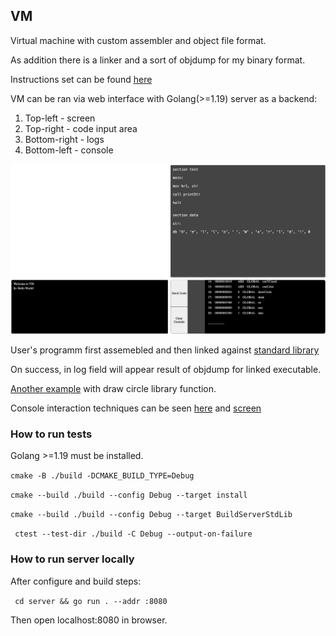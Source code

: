 ## VM

Virtual machine with custom assembler and object file format.

As addition there is a linker and a sort of objdump for my binary format.

Instructions set can be found [here](./vm/instructions/tmpl/instructionsMeta.inc) 

VM can be ran via web interface with Golang(>=1.19) server as a backend:

1. Top-left - screen
2. Top-right - code input area
3. Bottom-right - logs
4. Bottom-left - console

![hw](./pictures/hello.png)


User's programm first assemebled and then linked against [standard library](./server/stdlib)

On success, in log field will appear result of objdump for linked executable.

[Another example](./pictures/circle.png) with draw circle library function.


Console interaction techniques can be seen [here](./server/stdlib/printStr.code) and [screen](./server/stdlib/drawCircle.code)


### How to run tests

Golang >=1.19 must be installed.

` cmake -B ./build -DCMAKE_BUILD_TYPE=Debug `

` cmake --build ./build --config Debug --target install `

` cmake --build ./build --config Debug --target BuildServerStdLib `

` ctest --test-dir ./build -C Debug --output-on-failure`


### How to run server locally

After configure and build steps:

` cd server && go run . --addr :8080`

Then open localhost:8080 in browser.



